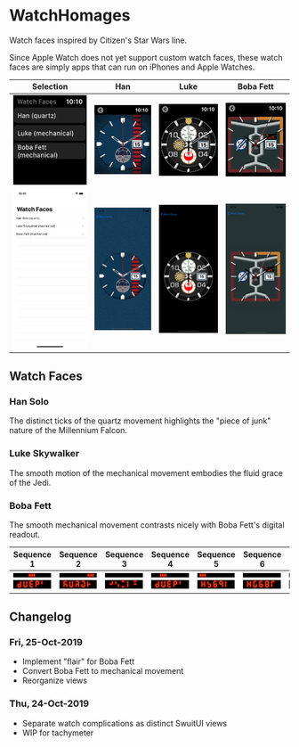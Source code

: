 # WatchHomages

Watch faces inspired by Citizen's Star Wars line.

Since Apple Watch does not yet support custom watch faces, these watch faces are simply apps that can run on iPhones and Apple Watches.

Selection|Han|Luke|Boba Fett
:---:|:---:|:---:|:---:
![Watch Selection](/readme/selection_watch.png)|![Han Watch](/readme/han_watch_sample+5.png)|![Luke Watch](/readme/luke_watch_sample+5.png)|![Boba Fett Watch](/readme/boba_fett_watch_sample+5.png)
![Watch Selection](/readme/selection_iphone.png)|![Han Watch](/readme/han_iphone_sample+5.png)|![Luke Watch](/readme/luke_iphone_sample+5.png)|![Boba Fett Watch](/readme/boba_fett_iphone_sample+5.png)


## Watch Faces

### Han Solo

The distinct ticks of the quartz movement highlights the "piece of junk" nature of the Millennium Falcon.

### Luke Skywalker

The smooth motion of the mechanical movement embodies the fluid grace of the Jedi.

### Boba Fett

The smooth mechanical movement contrasts nicely with Boba Fett's digital readout.

Sequence 1|Sequence 2|Sequence 3|Sequence 4|Sequence 5|Sequence 6|Sequence 7
:---:|:---:|:---:|:---:|:---:|:---:|:---:
![Sequence 2](/readme/boba_fett_flair_1.png)|![Sequence 2](/readme/boba_fett_flair_2.png)|![Sequence 3](/readme/boba_fett_flair_3.png)|![Sequence 4](/readme/boba_fett_flair_4.png)|![Sequence 5](/readme/boba_fett_flair_5.png)|![Sequence 6](/readme/boba_fett_flair_6.png)|![Sequence 7](/readme/boba_fett_flair_7.png)|

## Changelog

### Fri, 25-Oct-2019

* Implement "flair" for Boba Fett
* Convert Boba Fett to mechanical movement
* Reorganize views

### Thu, 24-Oct-2019

* Separate watch complications as distinct SwuitUI views
* WIP for tachymeter
